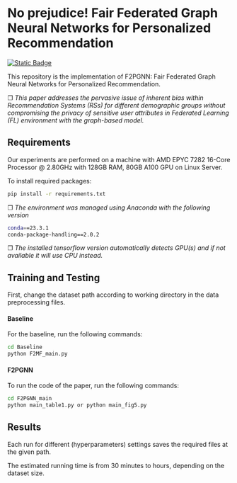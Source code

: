
# No prejudice! Fair Federated Graph Neural Networks for Personalized Recommendation
[![Static Badge](https://img.shields.io/badge/Paper-blue)](https://ojs.aaai.org/index.php/AAAI/article/view/28950)

This repository is the implementation of F2PGNN: Fair Federated Graph Neural Networks for Personalized Recommendation.

&#10064; *This paper addresses the pervasive issue of inherent bias within Recommendation Systems (RSs) for different demographic groups without compromising the privacy of sensitive user attributes in Federated Learning (FL) environment with the graph-based model.* 





## Requirements

Our experiments are performed on a machine with AMD EPYC 7282 16-Core Processor @ 2.80GHz with 128GB RAM, 80GB A100 GPU on Linux Server.

To install required packages:

```bash
pip install -r requirements.txt
```
&#10064; *The environment was managed using Anaconda with the following version*
```bash
conda==23.3.1
conda-package-handling==2.0.2
```
&#10064; *The installed tensorflow version automatically detects GPU(s) and if not available it will use CPU instead.*



## Training and Testing

First, change the dataset path according to working directory in the data preprocessing files.

#### Baseline

For the baseline, run the following commands:

```bash
cd Baseline
python F2MF_main.py
```

#### F2PGNN

To run the code of the paper, run the following commands:
```bash
cd F2PGNN_main
python main_table1.py or python main_fig5.py
```




## Results

Each run for different (hyperparameters) settings saves the required files at the given path. 

The estimated running time is from 30 minutes to hours, depending on the dataset size.
